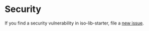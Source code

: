 # Security

If you find a security vulnerability in iso-lib-starter, file a [new issue](https://github.com/lykmapipo/data-science-learning/issues).
